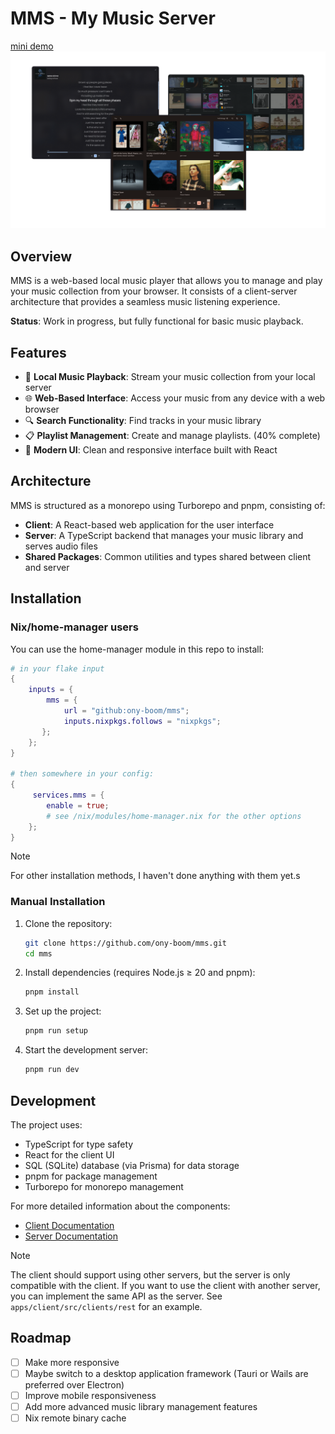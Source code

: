 # MMS - My Music Server

[mini demo](https://music.ony.world)
![Demo](./apps/client/assets/banner.png)

## Overview

MMS is a web-based local music player that allows you to manage and play your music collection from your browser. It consists of a client-server architecture that provides a seamless music listening experience.

**Status**: Work in progress, but fully functional for basic music playback.

## Features

- 🎵 **Local Music Playback**: Stream your music collection from your local server
- 🌐 **Web-Based Interface**: Access your music from any device with a web browser
- 🔍 **Search Functionality**: Find tracks in your music library
- 📋 **Playlist Management**: Create and manage playlists. (40% complete)
- 🎨 **Modern UI**: Clean and responsive interface built with React

## Architecture

MMS is structured as a monorepo using Turborepo and pnpm, consisting of:

- **Client**: A React-based web application for the user interface
- **Server**: A TypeScript backend that manages your music library and serves audio files
- **Shared Packages**: Common utilities and types shared between client and server

## Installation

### Nix/home-manager users

You can use the home-manager module in this repo to install:

```nix
# in your flake input
{
    inputs = {
        mms = {
            url = "github:ony-boom/mms";
            inputs.nixpkgs.follows = "nixpkgs";
       };
    };
}

# then somewhere in your config:
{
     services.mms = {
        enable = true;
        # see /nix/modules/home-manager.nix for the other options
    };
}
```

> [!NOTE]
> For other installation methods, I haven't done anything with them yet.s

### Manual Installation

1. Clone the repository:
   ```sh
   git clone https://github.com/ony-boom/mms.git
   cd mms
   ```

2. Install dependencies (requires Node.js ≥ 20 and pnpm):
   ```sh
   pnpm install
   ```

3. Set up the project:
   ```sh
   pnpm run setup
   ```

4. Start the development server:
   ```sh
   pnpm run dev
   ```

## Development

The project uses:
- TypeScript for type safety
- React for the client UI
- SQL (SQLite) database (via Prisma) for data storage
- pnpm for package management
- Turborepo for monorepo management

For more detailed information about the components:

- [Client Documentation](./apps/client/README.md)
- [Server Documentation](./apps/server/README.md)

> [!NOTE]
> The client should support using other servers, but the server is only compatible with the client.
> If you want to use the client with another server, you can implement the same API as the server.
> See `apps/client/src/clients/rest` for an example.

## Roadmap

- [ ] Make more responsive
- [ ] Maybe switch to a desktop application framework (Tauri or Wails are preferred over Electron)
- [ ] Improve mobile responsiveness
- [ ] Add more advanced music library management features
- [ ] Nix remote binary cache
